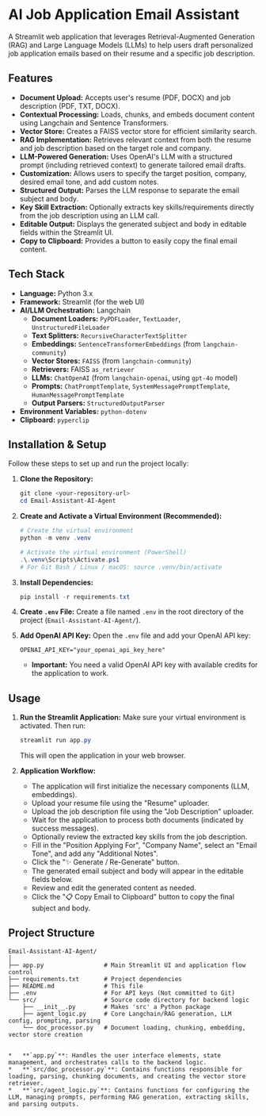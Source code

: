 # AI Job Application Email Assistant

A Streamlit web application that leverages Retrieval-Augmented Generation (RAG) and Large Language Models (LLMs) to help users draft personalized job application emails based on their resume and a specific job description.

## Features

*   **Document Upload:** Accepts user's resume (PDF, DOCX) and job description (PDF, TXT, DOCX).
*   **Contextual Processing:** Loads, chunks, and embeds document content using Langchain and Sentence Transformers.
*   **Vector Store:** Creates a FAISS vector store for efficient similarity search.
*   **RAG Implementation:** Retrieves relevant context from both the resume and job description based on the target role and company.
*   **LLM-Powered Generation:** Uses OpenAI's LLM with a structured prompt (including retrieved context) to generate tailored email drafts.
*   **Customization:** Allows users to specify the target position, company, desired email tone, and add custom notes.
*   **Structured Output:** Parses the LLM response to separate the email subject and body.
*   **Key Skill Extraction:** Optionally extracts key skills/requirements directly from the job description using an LLM call.
*   **Editable Output:** Displays the generated subject and body in editable fields within the Streamlit UI.
*   **Copy to Clipboard:** Provides a button to easily copy the final email content.

## Tech Stack

*   **Language:** Python 3.x
*   **Framework:** Streamlit (for the web UI)
*   **AI/LLM Orchestration:** Langchain
    *   **Document Loaders:** `PyPDFLoader`, `TextLoader`, `UnstructuredFileLoader`
    *   **Text Splitters:** `RecursiveCharacterTextSplitter`
    *   **Embeddings:** `SentenceTransformerEmbeddings` (from `langchain-community`)
    *   **Vector Stores:** `FAISS` (from `langchain-community`)
    *   **Retrievers:** FAISS `as_retriever`
    *   **LLMs:** `ChatOpenAI` (from `langchain-openai`, using `gpt-4o` model)
    *   **Prompts:** `ChatPromptTemplate`, `SystemMessagePromptTemplate`, `HumanMessagePromptTemplate`
    *   **Output Parsers:** `StructuredOutputParser`
*   **Environment Variables:** `python-dotenv`
*   **Clipboard:** `pyperclip`

## Installation & Setup

Follow these steps to set up and run the project locally:

1.  **Clone the Repository:**
    ```powershell
    git clone <your-repository-url>
    cd Email-Assistant-AI-Agent
    ```

2.  **Create and Activate a Virtual Environment (Recommended):**
    ```powershell
    # Create the virtual environment
    python -m venv .venv

    # Activate the virtual environment (PowerShell)
    .\.venv\Scripts\Activate.ps1
    # For Git Bash / Linux / macOS: source .venv/bin/activate
    ```

3.  **Install Dependencies:**
    ```powershell
    pip install -r requirements.txt
    ```

4.  **Create `.env` File:**
    Create a file named `.env` in the root directory of the project (`Email-Assistant-AI-Agent/`).

5.  **Add OpenAI API Key:**
    Open the `.env` file and add your OpenAI API key:
    ```env
    OPENAI_API_KEY="your_openai_api_key_here"
    ```
    *   **Important:** You need a valid OpenAI API key with available credits for the application to work.

## Usage

1.  **Run the Streamlit Application:**
    Make sure your virtual environment is activated. Then run:
    ```powershell
    streamlit run app.py
    ```
    This will open the application in your web browser.

2.  **Application Workflow:**
    *   The application will first initialize the necessary components (LLM, embeddings).
    *   Upload your resume file using the "Resume" uploader.
    *   Upload the job description file using the "Job Description" uploader.
    *   Wait for the application to process both documents (indicated by success messages).
    *   Optionally review the extracted key skills from the job description.
    *   Fill in the "Position Applying For", "Company Name", select an "Email Tone", and add any "Additional Notes".
    *   Click the "✨ Generate / Re-Generate" button.
    *   The generated email subject and body will appear in the editable fields below.
    *   Review and edit the generated content as needed.
    *   Click the "📋 Copy Email to Clipboard" button to copy the final subject and body.

## Project Structure

```text
Email-Assistant-AI-Agent/
│
├── app.py                 # Main Streamlit UI and application flow control
├── requirements.txt       # Project dependencies
├── README.md              # This file
├── .env                   # For API keys (Not committed to Git)
└── src/                   # Source code directory for backend logic
    ├── __init__.py        # Makes 'src' a Python package
    ├── agent_logic.py     # Core Langchain/RAG generation, LLM config, prompting, parsing
    └── doc_processor.py   # Document loading, chunking, embedding, vector store creation


*   **`app.py`**: Handles the user interface elements, state management, and orchestrates calls to the backend logic.
*   **`src/doc_processor.py`**: Contains functions responsible for loading, parsing, chunking documents, and creating the vector store retriever.
*   **`src/agent_logic.py`**: Contains functions for configuring the LLM, managing prompts, performing RAG generation, extracting skills, and parsing outputs.
```

